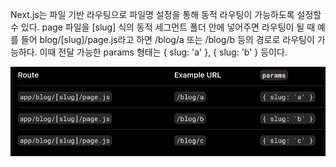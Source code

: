 Next.js는 파일 기반 라우팅으로 파일명 설정을 통해 동적 라우팅이 가능하도록 설정할 수 있다.
page 파일을 [slug] 식의 동적 세그먼트 폴더 안에 넣어주면 라우팅이 될 때
예를 들어 blog/[slug]/page.js라고 하면 /blog/a 또는 /blog/b 등의 경로로 라우팅이 가능하다.
이때 전달 가능한 params 형태는 { slug: 'a' }, { slug: 'b' } 등이다.

![예시 이미지](image.png)
